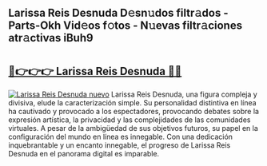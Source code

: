 ## Larissa Reis Desnuda D𝚎sn𝚞dos filtr𝚊dos - Parts-Okh Vid𝚎os f𝚘tos - N𝚞evas filtr𝚊ciones atr𝚊ctivas iBuh9

# <h2><a href="http://mb85dqb.tromn.icu/?c=Larissa+Reis+Desnuda">🔗👉👉👉 Larissa Reis Desnuda 🔗🔗</a></h2>

[![Larissa Reis Desnuda nuevo](https://i.imgur.com/pEAQMta.gif)](http://mb85dqb.tromn.icu/?c=Larissa+Reis+Desnuda)
Larissa Reis Desnuda, una figura compleja y divisiva, elude la caracterización simple. Su personalidad distintiva en línea ha cautivado y provocado a los espectadores, provocando debates sobre la expresión artística, la privacidad y las complejidades de las comunidades virtuales. A pesar de la ambigüedad de sus objetivos futuros, su papel en la configuración del mundo en línea es innegable. Con una dedicación inquebrantable y un encanto innegable, el progreso de Larissa Reis Desnuda en el panorama digital es imparable.
